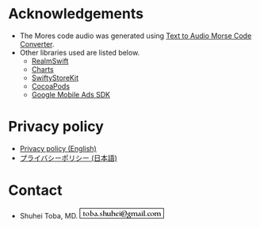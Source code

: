 <!-- # User Manual
- [User Manual (English)](en/Manual.md)
- [使い方(日本語)](jp/Manual.md)
 -->
# Acknowledgements
- The Mores code audio was generated using [Text to Audio Morse Code Converter](https://www.meridianoutpost.com/resources/etools/calculators/calculator-morse-code.php).
- Other libraries used are listed below.
    - [RealmSwift](https://github.com/realm/realm-swift)
    - [Charts](https://github.com/danielgindi/Charts)
    - [SwiftyStoreKit](https://github.com/bizz84/SwiftyStoreKit)
    - [CocoaPods](https://cocoapods.org/)
    - [Google Mobile Ads SDK](https://developers.google.com/admob/ios/quick-start)

# Privacy policy
- [Privacy policy (English)](en/PrivacyPolicy.md)
- [プライバシーポリシー (日本語)](jp/PrivacyPolicy.md)

# Contact
- Shuhei Toba, MD. ![m](m.png)
